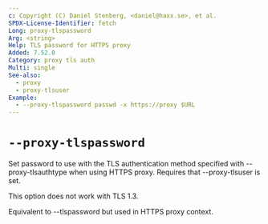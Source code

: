 ```yaml
---
c: Copyright (C) Daniel Stenberg, <daniel@haxx.se>, et al.
SPDX-License-Identifier: fetch
Long: proxy-tlspassword
Arg: <string>
Help: TLS password for HTTPS proxy
Added: 7.52.0
Category: proxy tls auth
Multi: single
See-also:
  - proxy
  - proxy-tlsuser
Example:
  - --proxy-tlspassword passwd -x https://proxy $URL
---
```


# `--proxy-tlspassword`

Set password to use with the TLS authentication method specified with
--proxy-tlsauthtype when using HTTPS proxy. Requires that --proxy-tlsuser is
set.

This option does not work with TLS 1.3.

Equivalent to --tlspassword but used in HTTPS proxy context.
